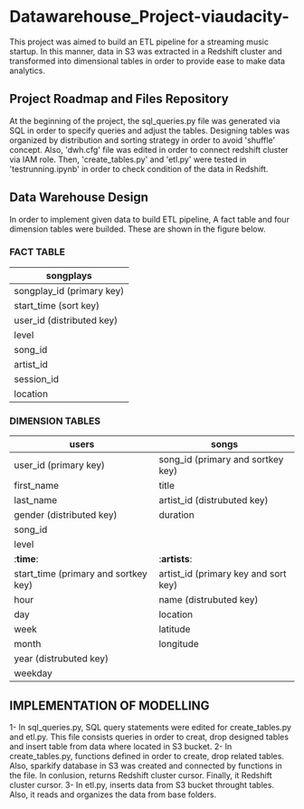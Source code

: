 # Datawarehouse_Project-viaudacity-

This project was aimed to build an ETL pipeline for a streaming music startup. In this manner, data in S3 was extracted in a Redshift cluster and transformed into dimensional tables in order to provide ease to make data analytics.


## Project Roadmap and Files Repository

At the beginning of the project, the sql_queries.py file was generated via SQL in order to specify queries and adjust the tables. Designing tables was organized by distribution and sorting strategy in order to avoid 'shuffle' concept. Also, 'dwh.cfg' file was edited in order to connect redshift cluster via IAM role. Then, 'create_tables.py' and 'etl.py' were tested in 'testrunning.ipynb' in order to check condition of the data in Redshift. 


## Data Warehouse Design

In order to implement given data to build ETL pipeline, A fact table and four dimension tables were builded. These are shown in the figure below.


### FACT TABLE

|songplays  |
| ------------- | 
| songplay_id (primary key) | 
| start_time (sort key) | 
| user_id     (distributed key)  | 
| level  | 
| song_id  | 
| artist_id  | 
| session_id  | 
| location  | 

### DIMENSION TABLES

|users  |songs  |
| ------------- | ------------- |
| user_id (primary key) | song_id   (primary and sortkey key) |
| first_name|title| 
| last_name | artist_id (distrubuted key) |
| gender (distributed key) | duration |
| song_id  | 
| level  | 
|:**time**:            |:**artists**:   |
| start_time   (primary and sortkey key)| artist_id (primary key and sort key) |
|hour| name (distrubuted key) | 
| day | location |
| week | latitude |
| month | longitude  |
| year (distrubuted key) |             
| weekday |             

## IMPLEMENTATION OF MODELLING

1- In sql_queries.py, SQL query statements were edited for create_tables.py and etl.py. This file consists queries in order to creat, drop designed tables and insert table from data where located in S3 bucket.
2- In create_tables.py, functions defined in order to create, drop related tables. Also, sparkify database in S3 was created and connected by functions in the file. In conlusion, returns Redshift cluster cursor. Finally, it Redshift cluster cursor.
3- In etl.py, inserts data from S3 bucket throught tables. Also, it reads and organizes the data from base folders.
